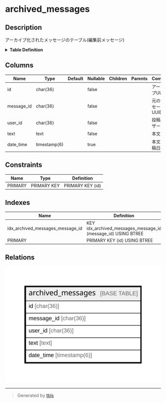 # archived_messages

## Description

アーカイブ化されたメッセージのテーブル(編集前メッセージ)

<details>
<summary><strong>Table Definition</strong></summary>

```sql
CREATE TABLE `archived_messages` (
  `id` char(36) NOT NULL,
  `message_id` char(36) NOT NULL,
  `user_id` char(36) NOT NULL,
  `text` text CHARACTER SET utf8mb4 COLLATE utf8mb4_bin NOT NULL,
  `date_time` timestamp(6) NULL DEFAULT NULL,
  PRIMARY KEY (`id`),
  KEY `idx_archived_messages_message_id` (`message_id`)
) ENGINE=InnoDB DEFAULT CHARSET=utf8mb4
```

</details>

## Columns

| Name | Type | Default | Nullable | Children | Parents | Comment |
| ---- | ---- | ------- | -------- | -------- | ------- | ------- |
| id | char(36) |  | false |  |  | アーカイブUUID |
| message_id | char(36) |  | false |  |  | 元のメッセージUUID |
| user_id | char(36) |  | false |  |  | 投稿ユーザーUUID |
| text | text |  | false |  |  | 本文 |
| date_time | timestamp(6) |  | true |  |  | 本文の投稿日時 |

## Constraints

| Name | Type | Definition |
| ---- | ---- | ---------- |
| PRIMARY | PRIMARY KEY | PRIMARY KEY (id) |

## Indexes

| Name | Definition |
| ---- | ---------- |
| idx_archived_messages_message_id | KEY idx_archived_messages_message_id (message_id) USING BTREE |
| PRIMARY | PRIMARY KEY (id) USING BTREE |

## Relations

![er](archived_messages.svg)

---

> Generated by [tbls](https://github.com/k1LoW/tbls)
